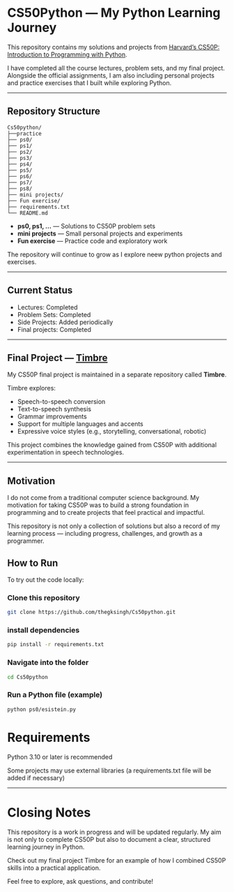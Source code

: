 # CS50Python — My Python Learning Journey

This repository contains my solutions and projects from [Harvard’s CS50P: Introduction to Programming with Python](https://cs50.harvard.edu/python/).  

I have completed all the course lectures, problem sets, and my final project. Alongside the official assignments, I am also including personal projects and practice exercises that I built while exploring Python.

---

## Repository Structure
```
Cs50python/
├──practice
├── ps0/
├── ps1/
├── ps2/
├── ps3/
├── ps4/
├── ps5/
├── ps6/
├── ps7/
├── ps8/
├── mini projects/
├── Fun exercise/
├── requirements.txt
└── README.md
```
- **ps0, ps1, …** — Solutions to CS50P problem sets  
- **mini projects** — Small personal projects and experiments  
- **Fun exercise** — Practice code and exploratory work  

The repository will continue to grow as I explore neew python projects and exercises.

---

## Current Status

- Lectures: Completed  
- Problem Sets: Completed  
- Side Projects: Added periodically 
- Final projects: Completed 

---

## Final Project — [Timbre](https://github.com/thegksingh/Timbre)

My CS50P final project is maintained in a separate repository called **Timbre**.  

Timbre explores:  
- Speech-to-speech conversion  
- Text-to-speech synthesis  
- Grammar improvements  
- Support for multiple languages and accents  
- Expressive voice styles (e.g., storytelling, conversational, robotic)  

This project combines the knowledge gained from CS50P with additional experimentation in speech technologies.

---

## Motivation

I do not come from a traditional computer science background. My motivation for taking CS50P was to build a strong foundation in programming and to create projects that feel practical and impactful.  

This repository is not only a collection of solutions but also a record of my learning process — including progress, challenges, and growth as a programmer.


## How to Run

To try out the code locally:


### Clone this repository
```bash
git clone https://github.com/thegksingh/Cs50python.git
```

### install dependencies
```bash
pip install -r requirements.txt
```


### Navigate into the folder
```bash
cd Cs50python
```

### Run a Python file (example)
```bash
python ps0/esistein.py
```

# Requirements

Python 3.10 or later is recommended

Some projects may use external libraries (a requirements.txt file will be added if necessary)



---

# Closing Notes

This repository is a work in progress and will be updated regularly. My aim is not only to complete CS50P but also to document a clear, structured learning journey in Python.

Check out my final project Timbre for an example of how I combined CS50P skills into a practical application.

Feel free to explore, ask questions, and contribute!
